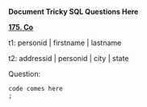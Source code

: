 **Document Tricky SQL Questions Here** 

**[175. Co](link)** 

t1: personid | firstname | lastname

t2: addressid | personid | city | state

Question: 

```
code comes here
;
```
